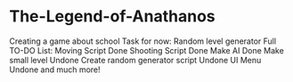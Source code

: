 # The-Legend-of-Anathanos
Creating a game about school
Task for now: Random level generator
Full TO-DO List:
Moving Script Done
Shooting Script Done
Make AI Done
Make small level Undone
Create random generator script Undone
UI Menu Undone
and much more!
